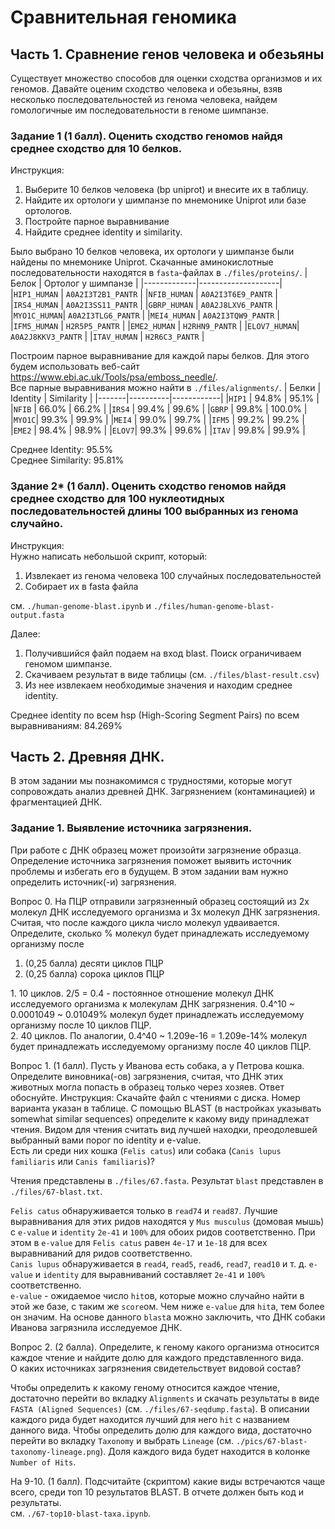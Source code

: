 # Сравнительная геномика

## Часть 1. Сравнение генов человека и обезьяны
Существует множество способов для оценки сходства организмов и их геномов. Давайте оценим сходство человека и обезьяны, взяв несколько последовательностей из генома человека, найдем гомологичные им последовательности в геноме шимпанзе.

### Задание 1 (1 балл). Оценить сходство геномов найдя среднее сходство для 10 белков.

Инструкция:
1. Выберите 10 белков человека (bp uniprot) и внесите их в таблицу. 
2. Найдите их ортологи у шимпанзе по мнемонике Uniprot или базе ортологов.
3. Постройте парное выравнивание
4. Найдите среднее identity и similarity.

Было выбрано 10 белков человека, их ортологи у шимпанзе были найдены по мнемонике Uniprot. 
Скачанные аминокислотные последовательности находятся в `fasta`-файлах в `./files/proteins/`.
|    Белок    | Ортолог у шимпанзе |
|-------------|--------------------|
|`HIP1_HUMAN` | `A0A2I3T2B1_PANTR` |
|`NFIB_HUMAN` | `A0A2I3T6E9_PANTR` |
|`IRS4_HUMAN` | `A0A2I3SS11_PANTR` |
|`GBRP_HUMAN` | `A0A2J8LXV6_PANTR` |
|`MYO1C_HUMAN`| `A0A2I3TLG6_PANTR` |
|`MEI4_HUMAN` | `A0A2I3TQW9_PANTR` |
|`IFM5_HUMAN` | `H2R5P5_PANTR`     |
|`EME2_HUMAN` | `H2RHN9_PANTR`     |
|`ELOV7_HUMAN`| `A0A2J8KKV3_PANTR` |
|`ITAV_HUMAN` | `H2R6C3_PANTR`     |

Построим парное выравнивание для каждой пары белков. Для этого будем использовать веб-сайт https://www.ebi.ac.uk/Tools/psa/emboss_needle/.  
Все парные выравнивания можно найти в `./files/alignments/`.
| Белки | Identity | Similarity |
|-------|----------|------------|
|`HIP1` | 94.8%    | 95.1%      |
|`NFIB` | 66.0%    | 66.2%      |
|`IRS4` | 99.4%    | 99.6%      |
|`GBRP` | 99.8%    | 100.0%     |
|`MYO1C`| 99.3%    | 99.9%      |
|`MEI4` | 99.0%    | 99.7%      |
|`IFM5` | 99.2%    | 99.2%      |
|`EME2` | 98.4%    | 98.9%      |
|`ELOV7`| 99.3%    | 99.6%      |
|`ITAV` | 99.8%    | 99.9%      |

Среднее Identity:   95.5%  
Среднее Similarity: 95.81%

### Здание 2* (1 балл). Оценить сходство геномов найдя среднее сходство для 100 нуклеотидных последовательностей длины 100 выбранных из генома случайно.
Инструкция:  
Нужно написать небольшой скрипт, который:  
1. Извлекает из генома человека 100 случайных последовательностей
2. Собирает их в fasta файлa  

см. `./human-genome-blast.ipynb` и `./files/human-genome-blast-output.fasta`

Далее:  
1. Получившийся файл подаем на вход blast. Поиск ограничиваем геномом шимпанзе.
2. Скачиваем результат в виде таблицы (см. `./files/blast-result.csv`)
3. Из нее извлекаем необходимые значения и находим среднее identity.

Среднее identity по всем hsp (High-Scoring Segment Pairs) по всем выравниваниям: 84.269%

## Часть 2. Древняя ДНК.
В этом задании мы познакомимся с трудностями, которые могут сопровождать анализ древней ДНК. Загрязнением (контаминацией) и фрагментацией ДНК.  
### Задание 1. Выявление источника загрязнения.
При работе с ДНК образец может произойти загрязнение образца. Определение источника загрязнения поможет выявить источник проблемы и избегать его в будущем. В этом задании вам нужно определить источник(-и) загрязнения.  

Вопрос 0. На ПЦР отправили загрязненный образец состоящий из 2х молекул ДНК исследуемого организма и 3х молекул ДНК загрязнения. Считая, что после каждого цикла число молекул удваивается. Определите, сколько % молекул будет принадлежать исследуемому организму после  
1. (0,25 балла) десяти циклов ПЦР
2. (0,25 балла) сорока циклов ПЦР

1\. 10 циклов. 2/5 = 0.4 - постоянное отношение молекул ДНК исследуемого организма к молекулам ДНК загрязнения. 0.4^10 ~ 0.0001049 ~ 0.01049% молекул будет принадлежать исследуемому организму после 10 циклов ПЦР.  
2\. 40 циклов. По аналогии, 0.4^40 ~ 1.209e-16 = 1.209e-14% молекул будет принадлежать исследуемому организму после 40 циклов ПЦР.

Вопрос 1. (1 балл). Пусть у Иванова есть собака, а у Петрова кошка. Определите виновника(-ов) загрязнения, считая, что ДНК этих животных могла попасть в образец только через хозяев. Ответ обоснуйте. 
Инструкция: 
Скачайте файл с чтениями с диска. Номер варианта указан в таблице. С помощью BLAST (в настройках указывать somewhat similar sequences) определите к какому виду принадлежат чтения. Видом для чтения считать вид лучшей находки, преодолевшей выбранный вами порог по identity и e-value.  
Есть ли среди них кошка (`Felis catus`) или собака (`Canis lupus familiaris` или `Canis familiaris`)?

Чтения представлены в `./files/67.fasta`.
Результат `blast` представлен в `./files/67-blast.txt`.  

`Felis catus` обнаруживается только в `read74` и `read87`. Лучшие выравнивания для этих ридов находятся у `Mus musculus` (домовая мышь) с `e-value` и `identity` `2e-41` и `100%` для обоих ридов соответственно. При этом в `e-value` для `Felis catus` равен `4e-17` и `1e-18` для всех выравниваний для ридов соответственно.  
`Canis lupus` обнаруживается в `read4`, `read5`, `read6`, `read7`, `read10` и т. д. `e-value` и `identity` для выравниваний составляет `2e-41` и `100%` соответственно.  
`e-value` - ожидаемое число `hit`ов, которые можно случайно найти в этой же базе, с таким же `score`ом. Чем ниже `e-value` для `hit`а, тем более он значим. На основе данного `blast`а можно заключить, что ДНК собаки Иванова загрязнила исследуемое ДНК.

Вопрос 2. (2 балла). Определите, к геному какого организма относится каждое чтение и найдите долю для каждого представленного вида.  
О каких источниках загрязнения свидетельствует видовой состав?

Чтобы определить к какому геному относится каждое чтение, достаточно перейти во вкладку `Alignments` и скачать результаты в виде `FASTA (Aligned Sequences)` (см. `./files/67-seqdump.fasta`). В описании каждого рида будет находится лучший для него `hit` с названием данного вида. 
Чтобы определить долю для каждого вида, достаточно перейти во вкладку `Taxonomy` и выбрать `Lineage` (см. `./pics/67-blast-taxonomy-lineage.png`). Доля каждого вида будет находится в колонке `Number of Hits`.  

На 9-10. (1 балл). Подсчитайте (скриптом) какие виды встречаются чаще всего, среди топ 10 результатов BLAST. В отчете должен быть код и результаты.  
см. `./67-top10-blast-taxa.ipynb`.


